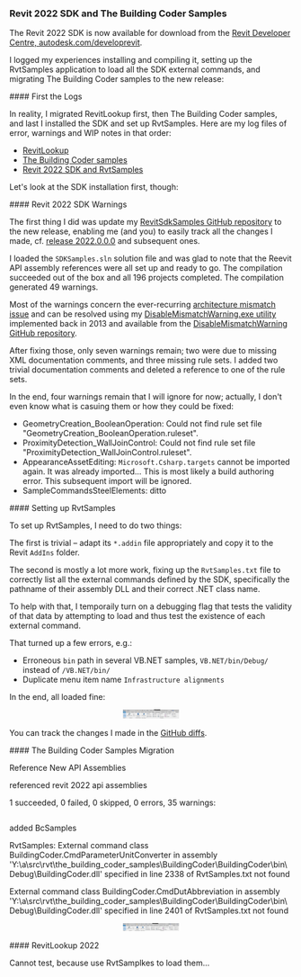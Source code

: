 <head>
<meta http-equiv="Content-Type" content="text/html; charset=utf-8">
<link rel="stylesheet" type="text/css" href="bc.css">
<script src="https://cdn.rawgit.com/google/code-prettify/master/loader/run_prettify.js" type="text/javascript"></script>
</head>

<!---

https://forums.autodesk.com/t5/revit-api-forum/revit-2022-parametertype-text-to-forgetypeid/m-p/10247574

https://www.oreilly.com/online-learning/feature-answers.html

> Need a quick solution you can put to work fast? Just ask O’Reilly Answers. It’s an advanced natural language processing engine that instantly scans thousands of O’Reilly titles to find the snippet that can save the day. Just ask and you shall find. Highlighted, even.

Need a quick solution you can put to work fast? Just ask O’Reilly Answers. It’s an advanced natural language processing engine that instantly scans thousands of O’Reilly titles to find the snippet that can save the day. Just ask and you shall find. Highlighted, even.

To use O’Reilly Answers in Slack, type `/oreilly-answers` followed by a question to scan the O'Reilly content and get the answer.

https://autodesk.slack.com/archives/C0KBT3859/p1618938930051100

twitter:

 the #RevitAPI @AutodeskForge @AutodeskRevit #bim #DynamoBim #ForgeDevCon
 
&ndash;
...

linkedin:

#bim #DynamoBim #ForgeDevCon #Revit #API #IFC #SDK #AI #VisualStudio #Autodesk #AEC #adsk

the [Revit API discussion forum](http://forums.autodesk.com/t5/revit-api-forum/bd-p/160) thread

<center>
<img src="img/" alt="" title="" width="600"/>
<p style="font-size: 80%; font-style:italic"></p>
<p style="font-size: 80%; font-style:italic">
<a href=""></a>
</p>
</center>

-->

### Revit 2022 SDK and The Building Coder Samples

The Revit 2022 SDK is now available for download from
the [Revit Developer Centre, autodesk.com/developrevit](https://www.autodesk.com/developer-network/platform-technologies/revit).

I logged my experiences installing and compiling it, setting up the RvtSamples application to load all the SDK external commands, and migrating The Building Coder samples to the new release:


####<a name="2"></a> First the Logs

In reality, I migrated RevitLookup first, then The Building Coder samples, and last I installed the SDK and set up RvtSamples.
Here are my log files of error, warnings and WIP notes in that order:

- [RevitLookup](zip/revit_2022_revitlookup_errors_warnings_0.txt)
- [The Building Coder samples](zip/tbc_samples_2022_migr_01.txt)
- [Revit 2022 SDK and RvtSamples](zip/revit_2022_sdk_samples_errors_warnings_1.txt)

Let's look at the SDK installation first, though:

####<a name="2"></a> Revit 2022 SDK Warnings

The first thing I did was update
my [RevitSdkSamples GitHub repository](https://github.com/jeremytammik/RevitSdkSamples) to
the new release, enabling me (and you) to easily track all the changes I made,
cf. [release 2022.0.0.0](https://github.com/jeremytammik/RevitSdkSamples/releases/tag/2022.0.0.0) and subsequent ones.

I loaded the `SDKSamples.sln` solution file and was glad to note that the Reevit API assembly references were all set up and ready to go.
The compilation succeeded out of the box and all 196 projects completed.
The compilation generated 49 warnings.

Most of the warnings concern the
ever-recurring [architecture mismatch issue](http://thebuildingcoder.typepad.com/blog/2013/06/processor-architecture-mismatch-warning.html)
and can be resolved using
my [DisableMismatchWarning.exe utility](http://thebuildingcoder.typepad.com/blog/2013/07/recursively-disable-architecture-mismatch-warning.html)
implemented back in 2013 and available from
the [DisableMismatchWarning GitHub repository](https://github.com/jeremytammik/DisableMismatchWarning).

After fixing those, only seven warnings remain;
two were due to missing XML documentation comments, and three missing rule sets. 
I added two trivial documentation comments and deleted a reference to one of the rule sets.

In the end, four warnings remain that I will ignore for now;
actually, I don't even know what is casuing them or how they could be fixed:

- GeometryCreation_BooleanOperation: Could not find rule set file "GeometryCreation_BooleanOperation.ruleset".				
- ProximityDetection_WallJoinControl: Could not find rule set file "ProximityDetection_WallJoinControl.ruleset".				
- AppearanceAssetEditing: `Microsoft.Csharp.targets` cannot be imported again. It was already imported... This is most likely a build authoring error. This subsequent import will be ignored.
- SampleCommandsSteelElements: ditto

####<a name="3"></a> Setting up RvtSamples

To set up RvtSamples, I need to do two things:

The first is trivial &ndash; adapt its `*.addin` file appropriately and copy it to the Revit `AddIns` folder.

The second is mostly a lot more work, fixing up the `RvtSamples.txt` file to correctly list all the external commands defined by the SDK, specifically the pathname of their assembly DLL and their correct .NET class name.

To help with that, I temporaily turn on a debugging flag that tests the validity of that data by attempting to load and thus test the existence of each external command.

That turned up a few errors, e.g.:

- Erroneous `bin` path in several VB.NET samples, `VB.NET/bin/Debug/` instead of `/VB.NET/bin/`
- Duplicate menu item name `Infrastructure alignments`

In the end, all loaded fine:

<center>
<img src="img/rvtsamples_2022.png" alt="RvtSamples 2022" title="RvtSamples 2022" width="100"> <!-- 788 -->
</center>

You can track the changes I made in
the [GitHub diffs](https://github.com/jeremytammik/RevitSdkSamples/compare/2022.0.0.2...2022.0.0.4).


####<a name="4"></a> The Building Coder Samples Migration

Reference New API Assemblies

referenced revit 2022 api assemblies

1 succeeded, 0 failed, 0 skipped, 0 errors, 35 warnings:


<pre class="code">
</pre>


added BcSamples

RvtSamples: External command class BuildingCoder.CmdParameterUnitConverter in assembly 'Y:\a\src\rvt\the_building_coder_samples\BuildingCoder\BuildingCoder\bin\Debug\BuildingCoder.dll' specified in line 2338 of RvtSamples.txt not found

External command class BuildingCoder.CmdDutAbbreviation in assembly 'Y:\a\src\rvt\the_building_coder_samples\BuildingCoder\BuildingCoder\bin\Debug\BuildingCoder.dll' specified in line 2401 of RvtSamples.txt not found

<center>
<img src="img/tbc_samples_2022.png" alt="The Building Coder samples 2022" title="The Building Coder samples 2022" width="100"> <!-- 788 -->
</center>


####<a name="5"></a> RevitLookup 2022


Cannot test, because use RvtSamplkes to load them...


